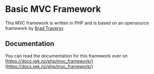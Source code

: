 # Basic MVC Framework 

This MVC framework is written in PHP and is based on an opensource framework by [Brad Traversy](http://traversymedia.com) 

## Documentation

You can read the documentation for this framework over on [https://docs.jwk.nz/php/mvc_framework/](https://docs.jwk.nz/php/mvc_framework/)